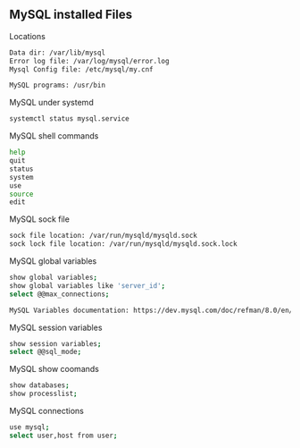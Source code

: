 ## MySQL installed Files

Locations
```sh
Data dir: /var/lib/mysql
Error log file: /var/log/mysql/error.log
Mysql Config file: /etc/mysql/my.cnf

MySQL programs: /usr/bin

```

MySQL under systemd
```sh
systemctl status mysql.service

```


MySQL shell commands 
```sh
help
quit 
status
system
use
source
edit

```

MySQL sock file
```sh
sock file location: /var/run/mysqld/mysqld.sock
sock lock file location: /var/run/mysqld/mysqld.sock.lock
```


MySQL global variables
```sh
show global variables;
show global variables like 'server_id';
select @@max_connections;

MySQL Variables documentation: https://dev.mysql.com/doc/refman/8.0/en/innodb-parameters.html
```

MySQL session variables
```sh
show session variables;
select @@sql_mode;
```
MySQL show coomands
```sh
show databases;
show processlist;
```

MySQL connections
```sh
use mysql;
select user,host from user;
```

